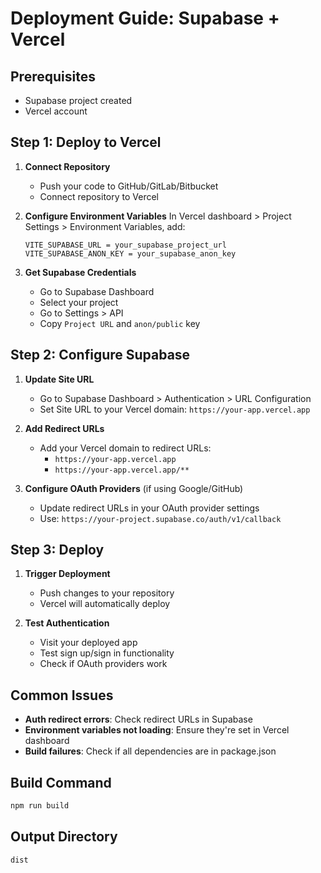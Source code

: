 # Deployment Guide: Supabase + Vercel

## Prerequisites
- Supabase project created
- Vercel account

## Step 1: Deploy to Vercel

1. **Connect Repository**
   - Push your code to GitHub/GitLab/Bitbucket
   - Connect repository to Vercel

2. **Configure Environment Variables**
   In Vercel dashboard > Project Settings > Environment Variables, add:
   ```
   VITE_SUPABASE_URL = your_supabase_project_url
   VITE_SUPABASE_ANON_KEY = your_supabase_anon_key
   ```

3. **Get Supabase Credentials**
   - Go to Supabase Dashboard
   - Select your project
   - Go to Settings > API
   - Copy `Project URL` and `anon/public` key

## Step 2: Configure Supabase

1. **Update Site URL**
   - Go to Supabase Dashboard > Authentication > URL Configuration
   - Set Site URL to your Vercel domain: `https://your-app.vercel.app`

2. **Add Redirect URLs**
   - Add your Vercel domain to redirect URLs:
     - `https://your-app.vercel.app`
     - `https://your-app.vercel.app/**`

3. **Configure OAuth Providers** (if using Google/GitHub)
   - Update redirect URLs in your OAuth provider settings
   - Use: `https://your-project.supabase.co/auth/v1/callback`

## Step 3: Deploy

1. **Trigger Deployment**
   - Push changes to your repository
   - Vercel will automatically deploy

2. **Test Authentication**
   - Visit your deployed app
   - Test sign up/sign in functionality
   - Check if OAuth providers work

## Common Issues

- **Auth redirect errors**: Check redirect URLs in Supabase
- **Environment variables not loading**: Ensure they're set in Vercel dashboard
- **Build failures**: Check if all dependencies are in package.json

## Build Command
```bash
npm run build
```

## Output Directory
```
dist
```